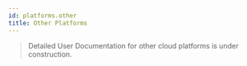 ```yaml
---
id: platforms.other
title: Other Platforms
---
```


> Detailed User Documentation for other cloud platforms is under construction.


